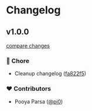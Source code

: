 # Changelog

## v1.0.0

[compare changes](https://github.com/unjs/node-mock-http/compare/v0.1.4...v1.0.0)

### 🏡 Chore

- Cleanup changelog ([fa822f5](https://github.com/unjs/node-mock-http/commit/fa822f5))

### ❤️ Contributors

- Pooya Parsa ([@pi0](http://github.com/pi0))

